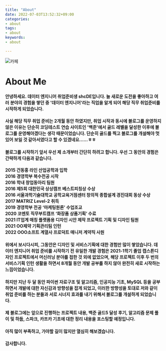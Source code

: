 ```yaml
---
title: "About"
date: 2022-07-03T13:52:32+09:00
categories:
- about
tags:
- about
keywords:
- about

---
```


![카페](https://cdn.pixabay.com/photo/2015/09/05/23/25/business-926221_1280.jpg)

# About Me

#### 안녕하세요. 데이터 엔지니어 취업준비생 shcDE입니다. 늘 새로운 도전을 좋아하고 여러 분야의 경험을 쌓던 중 '데이터 엔지니어'라는 직업을 알게 되어 해당 직무 취업준비를 시작하게 되었습니다. 

#### 사실 해당 직무 취업 준비는 2개월 동안 하였지만, 취업 시작과 동시에 블로그를 운영하지 않은 이유는 단순히 코딩테스트 연습 사이트인 '백준'에서 골드 레벨을 달성한 이후에 블로그를 운영해야겠다는 생각 때문이었습니다. 단순히 골드를 찍고 블로그를 개설해야 멋있어 보일 것 같아서였다고 할 수 있겠네요......ㅎㅎ

#### 블로그를 시작하기 앞서 우선 제 소개부터 간단히 하려고 합니다. 우선 그 동안의 경험은 간략하게 다음과 같습니다.


**2015 건동홍 라인 산업공학과 입학**  
**2016 경영학부 복수전공 시작**  
**2016 학내 창업동아리 팀원**  
**2016 제5회 대한민국 상상캠프 베스트피칭상 수상**  
**2016 서울과학기술대학교 공학교육거점센터 창의적 종합설계 경진대회 동상 수상**  
**2017 MATRIZ Level-2 취득**  
**2019 경영학부 전공 ‘마케팅원론’ 수업조교**  
**2020 코멘토 직무부트캠프 ‘화장품 상품기획’ 수료**  
**2021 IT업계 매칭 플랫폼용 디자인 시안 제작 프로젝트 기획 및 디자인 팀원**  
**2021 OO제약 기획관리팀 인턴**  
**2022 OOO소프트 계열사 프로덕트 매니저 계약직 사원**


#### 위에서 보시다시피, 그동안은 디자인 및 서비스기획에 대한 경험만 많이 쌓았습니다. 데이터 엔지니어 취업 준비를 시작하기 전 유일한 개발 경험은 2021-1학기 졸업 캡스톤디자인 프로젝트에서 머신러닝 분야를 접한 것 외에 없었으며, 해당 프로젝트 이후 두 번의 서비스기획 인턴 생활을 하면서 8개월 동안 개발 공부를 하지 않아 완전히 새로 시작하는 느낌이었습니다. 

#### 하지만 지난 두 달 동안 파이썬 자료구조 및 알고리즘, 인공지능 기초, MySQL 등을 공부하면서 개발에 대한 자신감과 방향성을 잡게 되었고, 이러한 방향성을 토대로 저와 같이 취업 준비를 하는 분들과 서로 시너지 효과를 내기 위해서 블로그를 개설하게 되었습니다.

#### 제 블로그에는 앞으로 진행하는 프로젝트 내용, 백준 골드5 달성 후기, 알고리즘 문제 풀이 및 하둡, 스파크, 카프카 기초에 대한 정리 내용을 포스팅할 예정입니다.

#### 아직 많이 부족하고, 가야할 길이 많지만 열심히 해보겠습니다.

#### 감사합니다.
